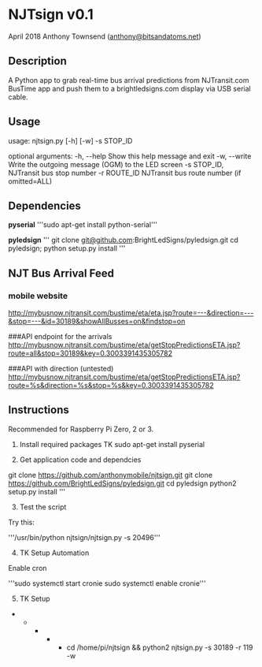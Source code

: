 # NJTsign v0.1
April 2018 
Anthony Townsend (anthony@bitsandatoms.net)

## Description

A Python app to grab real-time bus arrival predictions from NJTransit.com BusTime app and push them to a brightledsigns.com display via USB serial cable.

## Usage

usage: njtsign.py [-h] [-w] -s STOP_ID

optional arguments:
  -h, --help            Show this help message and exit
  -w, --write           Write the outgoing message (OGM) to the LED screen
  -s STOP_ID, 			NJTransit bus stop number
  -r ROUTE_ID			NJTransit bus route number (if omitted=ALL)

## Dependencies

**pyserial**
'''sudo apt-get install python-serial'''

**pyledsign**
'''
git clone git@github.com:BrightLedSigns/pyledsign.git
cd pyledsign; python setup.py install
'''

## NJT Bus Arrival Feed

### mobile website
http://mybusnow.njtransit.com/bustime/eta/eta.jsp?route=---&direction=---&stop=---&id=30189&showAllBusses=on&findstop=on

###API endpoint for the arrivals
http://mybusnow.njtransit.com/bustime/eta/getStopPredictionsETA.jsp?route=all&stop=30189&key=0.3003391435305782

###API with direction (untested) 
http://mybusnow.njtransit.com/bustime/eta/getStopPredictionsETA.jsp?route=%s&direction=%s&stop=%s&key=0.3003391435305782


## Instructions

Recommended for Raspberry Pi Zero, 2 or 3.

1. Install required packages
TK sudo apt-get install pyserial

2. Get application code and dependcies

git clone https://github.com/anthonymobile/njtsign.git
git clone https://github.com/BrightLedSigns/pyledsign.git
cd pyledsign
python2 setup.py install
'''

3. Test the script

Try this:

'''/usr/bin/python njtsign/njtsign.py -s 20496'''

4. TK Setup Automation

Enable cron

'''sudo systemctl start cronie
sudo systemctl enable cronie'''


5. TK Setup

* * * * * cd /home/pi/njtsign && python2 njtsign.py -s 30189 -r 119 -w


